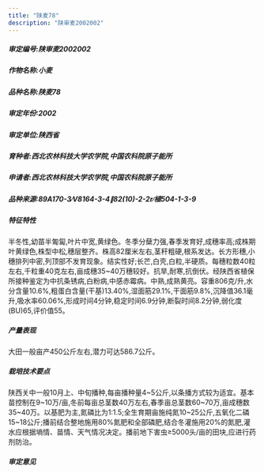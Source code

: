 ```yaml
---
title: "陕麦78"
description: "陕审麦2002002"
---
```

##### 审定编号:陕审麦2002002

##### 作物名称:小麦

##### 品种名称:陕麦78

##### 审定年份:2002

##### 审定单位:陕西省

##### 育种者:西北农林科技大学农学院,中国农科院原子能所

##### 申请者:西北农林科技大学农学院,中国农科院原子能所

##### 品种来源:89A170-3∕V8164-3-4∥82(10)-2-2r∕植504-1-3-9

##### 特征特性
半冬性,幼苗半匍匐,叶片中宽,黄绿色。冬季分蘖力强,春季发育好,成穗率高;成株期叶黄绿色,株型中松,穗层整齐。株高82厘米左右,茎秆粗硬,根系发达。长方形穗,小穗排列中密,列顶部不发育现象。结实性好;长芒,白壳,白粒,半硬质。每穗粒数40粒左右,千粒重40克左右,亩成穗35~40万穗较好。抗旱,耐寒,抗倒伏。经陕西省植保所接种鉴定为中抗条锈病,白粉病,中感赤霉病。中熟,成熟黄亮。容重806克/升,水分含量10.6%,粗蛋白含量(干基)13.40%,湿面筋29.1%,干面筋9.8%,沉降值36.1毫升,吸水率60.06%,形成时间4分钟,稳定时间6.9分钟,断裂时间8.2分钟,弱化度(BU)65,评价值55。

##### 产量表现
大田一般亩产450公斤左右,潜力可达586.7公斤。

##### 栽培技术要点
陕西关中一般10月上、中旬播种,每亩播种量4~5公斤,以条播方式较为适宜。基本苗控制在9~10万/亩,冬前每亩总茎数40万左右,春季亩总茎数60~70万,亩成穗数35~40万。以基肥为主,氮磷比为1∶1.5;全生育期亩施纯氮10~25公斤,五氧化二磷15~18公斤;播前结合整地施用80%氮肥和全部磷肥,结合冬灌施用20%的氮肥,灌水应根据墒情、苗情、天气情况决定。播前地下害虫≥5000头/亩的田块,应进行药剂防治。

##### 审定意见

